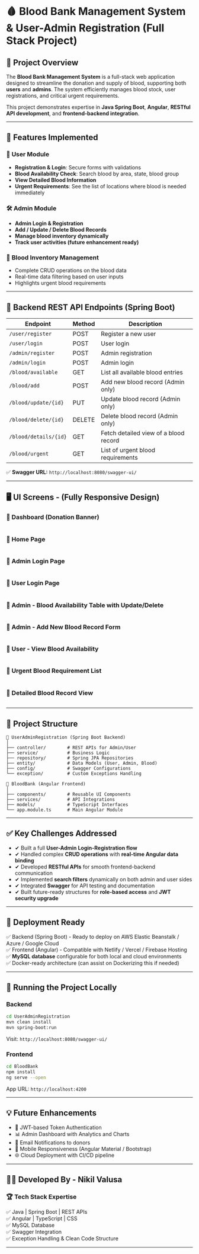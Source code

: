 # 🩸 Blood Bank Management System & User-Admin Registration (Full Stack Project)

## 📌 Project Overview
The **Blood Bank Management System** is a full-stack web application designed to streamline the donation and supply of blood, supporting both **users** and **admins**. The system efficiently manages blood stock, user registrations, and critical urgent requirements.

This project demonstrates expertise in **Java Spring Boot**, **Angular**, **RESTful API development**, and **frontend-backend integration**.

---

## 🌟 Features Implemented

### 🔐 **User Module**
- **Registration & Login**: Secure forms with validations
- **Blood Availability Check**: Search blood by area, state, blood group
- **View Detailed Blood Information**
- **Urgent Requirements**: See the list of locations where blood is needed immediately

### 🛠 **Admin Module**
- **Admin Login & Registration**
- **Add / Update / Delete Blood Records**
- **Manage blood inventory dynamically**
- **Track user activities (future enhancement ready)**

### 💾 **Blood Inventory Management**
- Complete CRUD operations on the blood data
- Real-time data filtering based on user inputs
- Highlights urgent blood requirements

---

## 📡 **Backend REST API Endpoints (Spring Boot)**
| Endpoint                         | Method  | Description                                |
|----------------------------------|-------- |--------------------------------------------|
| `/user/register`                 | POST    | Register a new user                        |
| `/user/login`                    | POST    | User login                                 |
| `/admin/register`                | POST    | Admin registration                        |
| `/admin/login`                   | POST    | Admin login                                |
| `/blood/available`               | GET     | List all available blood entries           |
| `/blood/add`                     | POST    | Add new blood record (Admin only)          |
| `/blood/update/{id}`             | PUT     | Update blood record (Admin only)           |
| `/blood/delete/{id}`             | DELETE  | Delete blood record (Admin only)           |
| `/blood/details/{id}`            | GET     | Fetch detailed view of a blood record      |
| `/blood/urgent`                  | GET     | List of urgent blood requirements          |

✅ **Swagger URL:** `http://localhost:8080/swagger-ui/`

---

## 🖥 **UI Screens - (Fully Responsive Design)**

### 🔹 Dashboard (Donation Banner)
<img src="assets/Screenshot 2025-03-19 153315.png" alt="">

### 🔹 Home Page
<img src="assets/Screenshot 2025-03-19 153014.png" alt="">

### 🔹 Admin Login Page
<img src="assets/Screenshot 2025-03-19 153025.png" alt="">

### 🔹 User Login Page
<img src="assets/Screenshot 2025-03-19 153034.png" alt="">

### 🔹 Admin - Blood Availability Table with Update/Delete
<img src="assets/Screenshot 2025-03-19 153132.png" alt="">

### 🔹 Admin - Add New Blood Record Form
<img src="assets/Screenshot 2025-03-19 153142.png" alt="">

### 🔹 User - View Blood Availability
<img src="assets/Screenshot 2025-03-19 153324.png" alt="">

### 🔹 Urgent Blood Requirement List
<img src="assets/Screenshot 2025-03-19 153640.png" alt="">

### 🔹 Detailed Blood Record View
<img src="assets/Screenshot 2025-03-19 153701.png" alt="">

---

## 📂 **Project Structure**
```
📁 UserAdminRegistration (Spring Boot Backend)
│
├── controller/        # REST APIs for Admin/User
├── service/           # Business Logic
├── repository/        # Spring JPA Repositories
├── entity/            # Data Models (User, Admin, Blood)
├── config/            # Swagger Configurations
└── exception/         # Custom Exceptions Handling
```

```
📁 BloodBank (Angular Frontend)
│
├── components/        # Reusable UI Components
├── services/          # API Integrations
├── models/            # TypeScript Interfaces
└── app.module.ts      # Main Angular Module
```

---

## ✅ **Key Challenges Addressed**
- ✔ Built a full **User-Admin Login-Registration flow**
- ✔ Handled complex **CRUD operations** with **real-time Angular data binding**
- ✔ Developed **RESTful APIs** for smooth frontend-backend communication
- ✔ Implemented **search filters** dynamically on both admin and user sides
- ✔ Integrated **Swagger** for API testing and documentation
- ✔ Built future-ready structures for **role-based access** and **JWT security upgrade**

---

## 🔄 **Deployment Ready**
✅ Backend (Spring Boot) - Ready to deploy on AWS Elastic Beanstalk / Azure / Google Cloud  
✅ Frontend (Angular) - Compatible with Netlify / Vercel / Firebase Hosting  
✅ **MySQL database** configurable for both local and cloud environments  
✅ Docker-ready architecture (can assist on Dockerizing this if needed)

---

## 🚀 **Running the Project Locally**

### **Backend**
```bash
cd UserAdminRegistration
mvn clean install
mvn spring-boot:run
```
Visit: `http://localhost:8080/swagger-ui/`

### **Frontend**
```bash
cd BloodBank
npm install
ng serve --open
```
App URL: `http://localhost:4200`

---

## 💡 **Future Enhancements**
- 🔑 JWT-based Token Authentication
- 📊 Admin Dashboard with Analytics and Charts
- 📩 Email Notifications to donors
- 📱 Mobile Responsiveness (Angular Material / Bootstrap)
- 🌐 Cloud Deployment with CI/CD pipeline

---

## 👨‍💻 **Developed By - Nikil Valusa**
### 🏆 **Tech Stack Expertise**
✅ Java | Spring Boot | REST APIs  
✅ Angular | TypeScript | CSS  
✅ MySQL Database  
✅ Swagger Integration  
✅ Exception Handling & Clean Code Structure  

---
